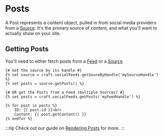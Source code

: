 # Posts
A Post represents a content object, pulled in from social media providers from a [Source](docs:feature-tour/sources). It's the primary source of content, and what you'll want to actually _show_ on your site.

## Getting Posts
You'll need to either fetch posts from a [Feed](docs:feature-tour/feeds) or a [Source](docs:feature-tour/sources).

```twig
{# Get the source by its handle #}
{% set source = craft.socialFeeds.getSoureByHandle('mySourceHandle') %}
{% set posts = source.getPosts() %}

{# OR get the Posts from a Feed (multiple Sources) #}
{% set posts = craft.socialFeeds.getPosts('myFeedHandle') %}

{% for post in posts %}
    ID: {{ post.id }}<br>
    Content: {{ post.getContent() }}
{% endfor %}
```

:::tip
Check out our guide on [Rendering Posts](docs:template-guides/rendering-posts) for more.
:::

